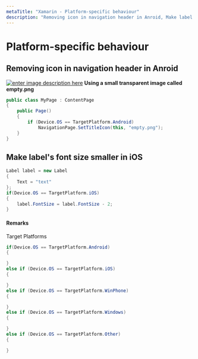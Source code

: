 ```yaml
---
metaTitle: "Xamarin - Platform-specific behaviour"
description: "Removing icon in navigation header in Anroid, Make label's font size smaller in iOS"
---
```


# Platform-specific behaviour



## Removing icon in navigation header in Anroid


[<img src="http://i.stack.imgur.com/9kvuD.png" alt="enter image description here" />](http://i.stack.imgur.com/9kvuD.png)
**Using a small transparent image called empty.png**

```cs
public class MyPage : ContentPage
{
    public Page()
    {
        if (Device.OS == TargetPlatform.Android)
            NavigationPage.SetTitleIcon(this, "empty.png");
    }
}

```



## Make label's font size smaller in iOS


```cs
Label label = new Label
{
    Text = "text"
};
if(Device.OS == TargetPlatform.iOS)
{
    label.FontSize = label.FontSize - 2;
}

```



#### Remarks


Target Platforms

```cs
if(Device.OS == TargetPlatform.Android)
{

}
else if (Device.OS == TargetPlatform.iOS)
{

}
else if (Device.OS == TargetPlatform.WinPhone)
{

}
else if (Device.OS == TargetPlatform.Windows)
{

}
else if (Device.OS == TargetPlatform.Other)
{

}

```

